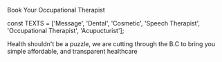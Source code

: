 Book Your Occupational Therapist

const TEXTS = ['Message', 'Dental', 'Cosmetic', 'Speech Therapist', 'Occupational Therapist', 'Acupucturist'];

Health shouldn't be a puzzle, we are cutting through the B.C to
bring you simple affordable, and transparent healthcare
